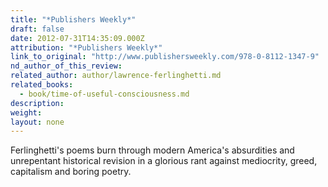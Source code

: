 ```yaml
---
title: "*Publishers Weekly*"
draft: false
date: 2012-07-31T14:35:09.000Z
attribution: "*Publishers Weekly*"
link_to_original: "http://www.publishersweekly.com/978-0-8112-1347-9"
nd_author_of_this_review:
related_author: author/lawrence-ferlinghetti.md
related_books:
  - book/time-of-useful-consciousness.md
description:
weight:
layout: none
---
```

Ferlinghetti's poems burn through modern America's absurdities and unrepentant historical revision in a glorious rant against mediocrity, greed, capitalism and boring poetry.

